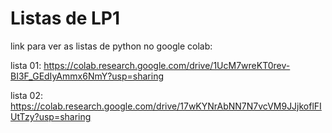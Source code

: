 # Listas de LP1

link para ver as listas de  python no google colab:


lista 01: https://colab.research.google.com/drive/1UcM7wreKT0rev-BI3F_GEdIyAmmx6NmY?usp=sharing

lista 02: https://colab.research.google.com/drive/17wKYNrAbNN7N7vcVM9JJjkoflFIUtTzy?usp=sharing 
